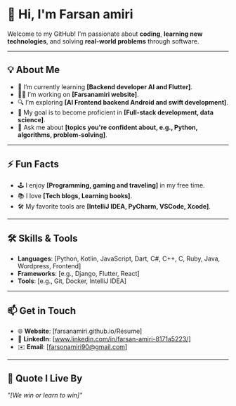 # 👋 Hi, I'm Farsan amiri  

Welcome to my GitHub! I'm passionate about **coding**, **learning new technologies**, and solving **real-world problems** through software.  

---

## 💡 About Me  
- 🌱 I’m currently learning **[Backend developer AI and Flutter]**.  
- 👨‍💻 I’m working on **[Farsanamiri website]**.  
- 🔍 I’m exploring **[AI Frontend backend Android and swift development]**.  
- 🎯 My goal is to become proficient in **[Full-stack development, data science]**.  
- 💬 Ask me about **[topics you're confident about, e.g., Python, algorithms, problem-solving]**.  

---

## ⚡ Fun Facts  
- 🕹️ I enjoy **[Programming, gaming and traveling]** in my free time.  
- 📚 I love **[Tech blogs, Learning books]**.  
- 🛠️ My favorite tools are **[IntelliJ IDEA, PyCharm, VSCode, Xcode]**.  

---

## 🛠️ Skills & Tools  
- **Languages**: [Python, Kotlin, JavaScript, Dart, C#, C++, C, Ruby, Java, Wordpress, Frontend]  
- **Frameworks**: [e.g., Django, Flutter, React]  
- **Tools**: [e.g., Git, Docker, IntelliJ IDEA]  

---

## 📫 Get in Touch  
- 🌐 **Website**: [farsanamiri.github.io/Resume]  
- 💼 **LinkedIn**: [www.linkedin.com/in/farsan-amiri-8171a5223/]   
- ✉️ **Email**: [farsonamiri90@gmail.com]  

---

## 🌟 Quote I Live By  
_"[We win or learn to win]"_  

